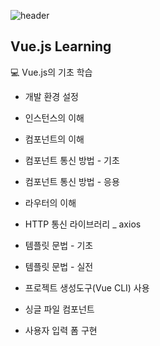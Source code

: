 ![header](https://capsule-render.vercel.app/api?type=waving&color=41b883&height=300&section=header&text=Vue-js%20&fontSize=90&fontAlignY=40&fontColor=35495e)
## Vue.js Learning

💻 Vue.js의 기초 학습
- 개발 환경 설정

- 인스턴스의 이해

- 컴포넌트의 이해

- 컴포넌트 통신 방법 - 기초

- 컴포넌트 통신 방법 - 응용

- 라우터의 이해

- HTTP 통신 라이브러리 _ axios

- 템플릿 문법 - 기초

- 템플릿 문법 - 실전

- 프로젝트 생성도구(Vue CLI) 사용

- 싱글 파일 컴포넌트 

- 사용자 입력 폼 구현
